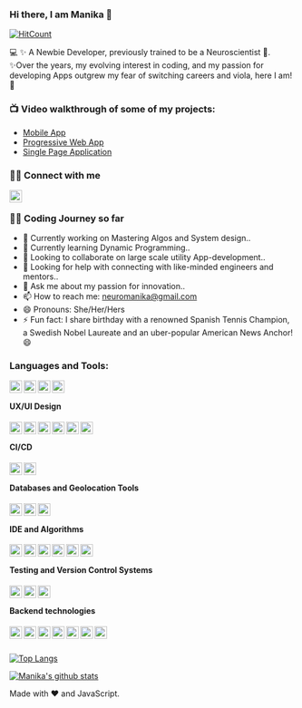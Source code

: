 ### Hi there, I am Manika  👋
[![HitCount](http://hits.dwyl.com/mcherry000/mcherry000.svg)](http://hits.dwyl.com/mcherry000/mcherry000)


💻 ✨ A Newbie Developer, previously trained to be a Neuroscientist 🧠.
✨Over the years, my evolving interest in coding, and my passion for developing Apps outgrew my fear of switching careers and viola, here I am!🐣


###  📺   Video walkthrough of some of my projects:

<!-- YOUTUBE:START -->
- [Mobile App](https://www.youtube.com/watch?v=fB0prOyYkKQ)
- [Progressive Web App ](https://www.youtube.com/watch?v=DlPrtvUkW3A)
- [Single Page Application ](https://www.youtube.com/watch?v=VyfMJt3MwN0)
<!-- YOUTUBE:END -->
### 🤙🏻 Connect with me 



[<img align="left"  width="22px" src="https://cdn.jsdelivr.net/npm/simple-icons@v3/icons/linkedin.svg" />][linkedin]

<br/>

### 👩‍🏫 Coding Journey so far 

- 🔭 Currently working on Mastering Algos and System design..
- 🌱 Currently learning Dynamic Programming..
- 👯 Looking to collaborate on large scale utility App-development..
- 🤔 Looking for help with connecting with like-minded engineers and mentors..
- 💬 Ask me about my passion for innovation..
- 📫 How to reach me: neuromanika@gmail.com
- 😄 Pronouns: She/Her/Hers
- ⚡ Fun fact: I share birthday with a renowned Spanish Tennis Champion, a Swedish Nobel Laureate and an uber-popular American News Anchor!😄 

###  Languages and Tools:

[<img align="left"  width="22px" src="https://cdn.jsdelivr.net/npm/simple-icons@v3/icons/react.svg" />][reactjs]

[<img align="left"  width="22px" src="https://cdn.jsdelivr.net/npm/simple-icons@3.12.1/icons/javascript.svg" />][js]

[<img align="left"  width="22px" src="https://cdn.jsdelivr.net/npm/simple-icons@v3/icons/redux.svg" />][reduxjs]

[<img align="left"  width="22px" src="https://cdn.jsdelivr.net/npm/simple-icons@3.12.1/icons/typescript.svg" />][ts]

<br/>

####  UX/UI Design


[<img align="left"  width="22px" src="https://cdn.jsdelivr.net/npm/simple-icons@3.12.1/icons/html5.svg" />][html]

[<img align="left"  width="22px" src="https://cdn.jsdelivr.net/npm/simple-icons@3.12.1/icons/css3.svg" />][css]

[<img align="left"  width="22px" src="https://cdn.jsdelivr.net/npm/simple-icons@3.12.1/icons/bootstrap.svg" />][bootstrap]

[<img align="left"  width="22px" src="https://cdn.jsdelivr.net/npm/simple-icons@3.12.1/icons/jquery.svg" />][jquery]

[<img align="left"  width="22px" src="https://cdn.jsdelivr.net/npm/simple-icons@3.12.1/icons/material-ui.svg" />][mui]

[<img align="left"  width="22px" src="https://cdn.jsdelivr.net/npm/simple-icons@3.12.1/icons/canva.svg" />][canva]

<br/>

####  CI/CD

[<img align="left"  width="22px" src="https://cdn.jsdelivr.net/npm/simple-icons@3.12.1/icons/heroku.svg" />][heroku]

[<img align="left"  width="22px" src="https://cdn.jsdelivr.net/npm/simple-icons@3.12.1/icons/netlify.svg" />][netlify]

<br/>

####  Databases and Geolocation Tools

[<img align="left"  width="22px" src="https://cdn.jsdelivr.net/npm/simple-icons@3.12.1/icons/googlemaps.svg" />][googlemaps]

[<img align="left"  width="22px" src="https://cdn.jsdelivr.net/npm/simple-icons@3.12.1/icons/mapbox.svg" />][mapbox]

[<img align="left"  width="22px" src="https://cdn.jsdelivr.net/npm/simple-icons@3.12.1/icons/postgresql.svg" />][sql]

<br/>

####  IDE and Algorithms

[<img align="left"  width="22px" src="https://cdn.jsdelivr.net/npm/simple-icons@3.12.1/icons/leetcode.svg" />][leetcode]

[<img align="left"  width="22px" src="https://cdn.jsdelivr.net/npm/simple-icons@3.12.1/icons/visualstudiocode.svg" />][vscode]

[<img align="left"  width="22px" src="https://cdn.jsdelivr.net/npm/simple-icons@3.12.1/icons/expo.svg" />][expo]

[<img align="left"  width="22px" src="https://cdn.jsdelivr.net/npm/simple-icons@3.12.1/icons/eslint.svg" />][eslint]

[<img align="left"  width="22px" src="https://cdn.jsdelivr.net/npm/simple-icons@3.12.1/icons/xcode.svg" />][xcode]

[<img align="left"  width="22px" src="https://cdn.jsdelivr.net/npm/simple-icons@3.12.1/icons/repl-dot-it.svg" />][repl]

<br/>

####  Testing and Version Control Systems

[<img align="left"  width="22px" src="https://cdn.jsdelivr.net/npm/simple-icons@3.12.1/icons/github.svg" />][github]

[<img align="left"  width="22px" src="https://cdn.jsdelivr.net/npm/simple-icons@3.12.1/icons/git.svg" />][git]

[<img align="left"  width="22px" src="https://cdn.jsdelivr.net/npm/simple-icons@3.12.1/icons/jasmine.svg" />][jsmn]

<br/>

####  Backend technologies

[<img align="left"  width="22px" src="https://cdn.jsdelivr.net/npm/simple-icons@3.12.1/icons/yarn.svg" />][yarn]

[<img align="left"  width="22px" src="https://cdn.jsdelivr.net/npm/simple-icons@3.12.1/icons/webpack.svg" />][webpack]

[<img align="left"  width="22px" src="https://cdn.jsdelivr.net/npm/simple-icons@3.12.1/icons/reactrouter.svg" />][router]

[<img align="left"  width="22px" src="https://cdn.jsdelivr.net/npm/simple-icons@3.12.1/icons/postman.svg" />][postman]

[<img align="left"  width="22px" src="https://cdn.jsdelivr.net/npm/simple-icons@3.12.1/icons/npm.svg" />][npm]

[<img align="left"  width="22px" src="https://cdn.jsdelivr.net/npm/simple-icons@3.12.1/icons/nodemon.svg" />][nodemon]

[<img align="left"  width="22px" src="https://cdn.jsdelivr.net/npm/simple-icons@3.12.1/icons/node-dot-js.svg" />][node]

<br/>

<br/>

[![Top Langs](https://github-readme-stats.vercel.app/api/top-langs/?username=mcherry000&langs_count=8)](https://github.com/mcherry000/github-readme-stats)


[eslint]: https://eslint.org/img/logo.svg

[css]: http://www.w3.org/html/logo/

[canva]: https://www.canva.com/

[bootstrap]: http://getbootstrap.com/about

[yarn]: https://github.com/yarnpkg/assets

[xcode]: https://developer.apple.com/develop/

[webpack]: https://webpack.js.org/branding/

[vscode]: https://commons.wikimedia.org/wiki/File:Visual_Studio_Code_1.35_icon.svg

[repl]: https://repl.it/

[ts]: https://github.com/remojansen/logo.ts

[router]: https://reacttraining.com/react-router/

[postman]: https://www.getpostman.com/resources/media-assets/

[sql]: https://wiki.postgresql.org/wiki/Logo

[npm]: https://github.com/npm/logos

[nodemon]: https://nodemon.io/

[node]: https://nodejs.org/en/about/resources/

[netlify]: https://www.netlify.com/press/

[mui]: https://material-ui.com/

[mapbox]: https://www.mapbox.com/about/press/brand-guidelines

[leetcode]: https://leetcode.com

[jquery]: https://brand.jquery.org/logos/

[jsmn]: https://github.com/jasmine/jasmine/blob/8991b1bba39b5b7e89fc5eeb07ae271a684cb1a4/images/jasmine-horizontal.svg

[js]: https://github.com/voodootikigod/logo.js

[html]: http://www.w3.org/html/logo/

[expo]: http://expo.io/brand/
[git]: http://git-scm.com/downloads/logos
[github]: https://github.com/logos
[googlemaps]: https://upload.wikimedia.org/wikipedia/commons/a/a9/Google_Maps_icon.svg
[heroku]: https://www.heroku.com
[reduxjs]: https://www.redislabs.com/brand-guidelines/
[reactjs]: https://facebook.github.io/react/

[linkedin]: https://www.linkedin.com/in/manika-a-11692716b/

[![Manika's github stats](https://github-readme-stats.vercel.app/api?username=mcherry000)](https://github.com/mcherry000/github-readme-stats) 

Made with ❤️  and JavaScript.
